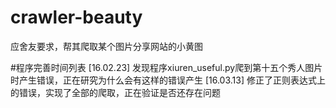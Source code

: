 # crawler-beauty
应舍友要求，帮其爬取某个图片分享网站的小黄图

#程序完善时间列表
[16.02.23]  发现程序xiuren_useful.py爬到第十五个秀人图片时产生错误，正在研究为什么会有这样的错误产生
[16.03.13]  修正了正则表达式上的错误，实现了全部的爬取，正在验证是否还存在问题
